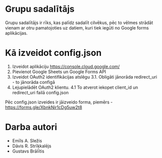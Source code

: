 # Grupu sadalītājs

Grupu sadalītājs ir rīks, kas palīdz sadalīt cilvēkus, pēc to vēlmes strādāt vienam ar otru pamatojoties uz datiem, kuri tiek iegūti no Google forms aplikācijas.

# Kā izveidot config.json

1. Izveidot aplikāciju https://console.cloud.google.com/
2. Pievienot Google Sheets un Google Forms API
3. Izveidot OAuth2 identifikācijas atslēgu
    3.1. Obligāti jānorāda redirect_uri - to jānorāda configā
4. Lejupielādēt OAuth2 klientu.
    4.1 To atverot iekopet client_id un redirect_uri failā config.json

Pēc config.json izveides ir jāizveido forma, piemērs - https://forms.gle/XbnkNir1cDg5uw2t8

# Darba autori
* Emīls A. Sležis
* Dāvis R. Strīķkalējs
* Gustavs Brālītis